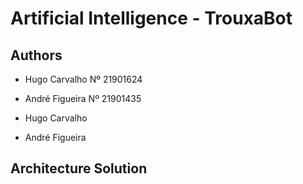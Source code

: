 # Artificial Intelligence - TrouxaBot

## Authors

- Hugo Carvalho Nº 21901624
- André Figueira Nº 21901435


- Hugo Carvalho
  

- André Figueira


## Architecture Solution
  